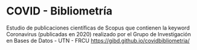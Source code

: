 # COVID - Bibliometría
Estudio de publicaciones científicas de Scopus que contienen la keyword Coronavirus (publicadas en 2020)
realizado por el Grupo de Investigación en Bases de Datos - UTN - FRCU
https://gibd.github.io/covidbibliometria/

